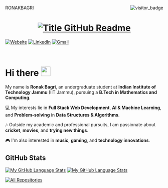 RONAKBAGRI <img align="right" src="https://api.visitorbadge.io/api/visitors?path=https%3A%2F%2Fgithub.com%2FRONAKBAGRI&countColor=%23263759&style=default" alt="visitor_badge">

<h1 style="text-align: center;">
  <a href="https://git.io/typing-svg" target="_blank">
    <img src="https://readme-typing-svg.herokuapp.com?font=Inter&weight=800&size=35&duration=3000&pause=500&multiline=true&width=650&height=140&lines=%24+whoami;Ronak+Bagri" alt="Title GitHub Readme" />
  </a>
</h1>

[![Website](https://img.shields.io/badge/Website-ronakbagri.com-informational?style=flat-square&color=00ADB5&logo=about.me&logoColor=white)](https://ronakbagriportfolio.netlify.app/)
[![LinkedIn](https://img.shields.io/badge/LinkedIn-RonakBagri-informational?style=flat-square&logo=linkedin&logoColor=white)](https://www.linkedin.com/in/ronakbagri/)
[![Gmail](https://img.shields.io/badge/Gmail-RonakBagri-informational?style=flat-square&color=EA4335&logo=gmail&logoColor=white)](mailto:ronakbagri9@gmail.com?subject=Hey!)

<br>

# Hi there <img src="https://raw.githubusercontent.com/umenzi/umenzi/main/wave.gif" width="30px">

My name is **Ronak Bagri**, an undergraduate student at **Indian Institute of Technology Jammu** (IIT Jammu), pursuing a **B.Tech in Mathematics and Computing**.

💻 My interests lie in **Full Stack Web Development**, **AI & Machine Learning**, and **Problem-solving** in **Data Structures & Algorithms**.

🎶 Outside my academic and professional pursuits, I am passionate about **cricket**, **movies**, and **trying new things**.

🎮 I'm also interested in **music**, **gaming**, and **technology innovations**.

## GitHub Stats
[![My GitHub Language Stats](https://github-readme-stats.vercel.app/api/?username=RONAKBAGRI&langs_count=5&theme=react&bg_color=000000&title_color=ffffff&hide_border=true&icon_color=F8D866)]()
[![My GitHub Language Stats](https://github-readme-stats.vercel.app/api/top-langs/?username=RONAKBAGRI&langs_count=5&theme=react&bg_color=000000&title_color=ffffff&hide_border=true&icon_color=F8D866)]()

<a href="https://github.com/RONAKBAGRI?tab=repositories"><img alt="All Repositories" title="All Repositories" src="https://custom-icon-badges.demolab.com/badge/-Click%20Here%20For%20All%20My%20Repos-1F222E?style=for-the-badge&logoColor=white&logo=repo"/></a>
